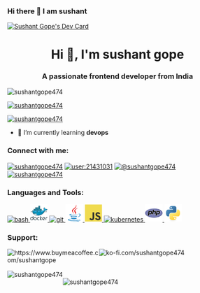 ### Hi there 👋 I am sushant

<a href="https://app.daily.dev/sushantgope474"><img src="https://api.daily.dev/devcards/88b640d84fd54a3d87f2ba297b74fbe4.png?r=my2" width="400" alt="Sushant Gope's Dev Card"/></a>

<!--
**sushantgope474/sushantgope474** is a ✨ _special_ ✨ repository because its `README.md` (this file) appears on your GitHub profile.

Here are some ideas to get you started:

- 🔭 I’m currently working on ...
- 🌱 I’m currently learning ...
- 👯 I’m looking to collaborate on ...
- 🤔 I’m looking for help with ...
- 💬 Ask me about ...
- 📫 How to reach me: ...
- 😄 Pronouns: ...
- ⚡ Fun fact: ...
-->
<h1 align="center">Hi 👋, I'm sushant gope</h1>
<h3 align="center">A passionate frontend developer from India</h3>

<p align="left"> <img src="https://komarev.com/ghpvc/?username=sushantgope474&label=Profile%20views&color=0e75b6&style=flat" alt="sushantgope474" /> </p>

<p align="left"> <a href="https://github.com/ryo-ma/github-profile-trophy"><img src="https://github-profile-trophy.vercel.app/?username=sushantgope474" alt="sushantgope474" /></a> </p>

<p align="left"> <a href="https://twitter.com/sushantgope474" target="blank"><img src="https://img.shields.io/twitter/follow/sushantgope474?logo=twitter&style=for-the-badge" alt="sushantgope474" /></a> </p>

- 🌱 I’m currently learning **devops**

<h3 align="left">Connect with me:</h3>
<p align="left">
<a href="https://twitter.com/sushantgope474" target="blank"><img align="center" src="https://raw.githubusercontent.com/rahuldkjain/github-profile-readme-generator/master/src/images/icons/Social/twitter.svg" alt="sushantgope474" height="30" width="40" /></a>
<a href="https://stackoverflow.com/users/user:21431031" target="blank"><img align="center" src="https://raw.githubusercontent.com/rahuldkjain/github-profile-readme-generator/master/src/images/icons/Social/stack-overflow.svg" alt="user:21431031" height="30" width="40" /></a>
<a href="https://hashnode.com/@sushantgope474" target="blank"><img align="center" src="https://raw.githubusercontent.com/rahuldkjain/github-profile-readme-generator/master/src/images/icons/Social/hashnode.svg" alt="@sushantgope474" height="30" width="40" /></a>
<a href="https://www.leetcode.com/sushantgope474" target="blank"><img align="center" src="https://raw.githubusercontent.com/rahuldkjain/github-profile-readme-generator/master/src/images/icons/Social/leet-code.svg" alt="sushantgope474" height="30" width="40" /></a>
</p>

<h3 align="left">Languages and Tools:</h3>
<p align="left"> <a href="https://www.gnu.org/software/bash/" target="_blank" rel="noreferrer"> <img src="https://www.vectorlogo.zone/logos/gnu_bash/gnu_bash-icon.svg" alt="bash" width="40" height="40"/> </a> <a href="https://www.docker.com/" target="_blank" rel="noreferrer"> <img src="https://raw.githubusercontent.com/devicons/devicon/master/icons/docker/docker-original-wordmark.svg" alt="docker" width="40" height="40"/> </a> <a href="https://git-scm.com/" target="_blank" rel="noreferrer"> <img src="https://www.vectorlogo.zone/logos/git-scm/git-scm-icon.svg" alt="git" width="40" height="40"/> </a> <a href="https://www.java.com" target="_blank" rel="noreferrer"> <img src="https://raw.githubusercontent.com/devicons/devicon/master/icons/java/java-original.svg" alt="java" width="40" height="40"/> </a> <a href="https://developer.mozilla.org/en-US/docs/Web/JavaScript" target="_blank" rel="noreferrer"> <img src="https://raw.githubusercontent.com/devicons/devicon/master/icons/javascript/javascript-original.svg" alt="javascript" width="40" height="40"/> </a> <a href="https://kubernetes.io" target="_blank" rel="noreferrer"> <img src="https://www.vectorlogo.zone/logos/kubernetes/kubernetes-icon.svg" alt="kubernetes" width="40" height="40"/> </a> <a href="https://www.php.net" target="_blank" rel="noreferrer"> <img src="https://raw.githubusercontent.com/devicons/devicon/master/icons/php/php-original.svg" alt="php" width="40" height="40"/> </a> <a href="https://www.python.org" target="_blank" rel="noreferrer"> <img src="https://raw.githubusercontent.com/devicons/devicon/master/icons/python/python-original.svg" alt="python" width="40" height="40"/> </a> </p>

<h3 align="left">Support:</h3>
<p><a href="https://www.buymeacoffee.com/https://www.buymeacoffee.com/sushantgope"> <img align="left" src="https://cdn.buymeacoffee.com/buttons/v2/default-yellow.png" height="50" width="210" alt="https://www.buymeacoffee.com/sushantgope" /></a><a href="https://ko-fi.com/ko-fi.com/sushantgope474"> <img align="left" src="https://cdn.ko-fi.com/cdn/kofi3.png?v=3" height="50" width="210" alt="ko-fi.com/sushantgope474" /></a></p><br><br>

<p><img align="left" src="https://github-readme-stats.vercel.app/api/top-langs?username=sushantgope474&show_icons=true&locale=en&layout=compact" alt="sushantgope474" /></p>

<p>&nbsp;<img align="center" src="https://github-readme-stats.vercel.app/api?username=sushantgope474&show_icons=true&locale=en" alt="sushantgope474" /></p>
